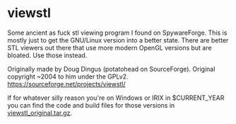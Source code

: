 # viewstl
Some ancient as fuck stl viewing program I found on SpywareForge.
This is mostly just to get the GNU/Linux version into a better state. There are better STL viewers out there that use more modern OpenGL versions but are bloated. Use those instead.

Originally made by Doug Dingus (potatohead on SourceForge). Original copyright ~2004 to him under the GPLv2.
https://sourceforge.net/projects/viewstl/

If for whatever silly reason you're on Windows or IRIX in $CURRENT_YEAR you can find the code and build files for those versions in [viewstl_original.tar.gz](viewstl_original.tar.gz).
